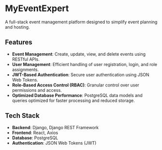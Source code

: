 # MyEventExpert

A full-stack event management platform designed to simplify event planning and hosting. 


## Features

- **Event Management**: Create, update, view, and delete events using RESTful APIs.
- **User Management**: Efficient handling of user registration, login, and role assignments.
- **JWT-Based Authentication**: Secure user authentication using JSON Web Tokens.
- **Role-Based Access Control (RBAC)**: Granular control over user permissions and access.
- **Optimized Database Performance**: PostgreSQL data models and queries optimized for faster processing and reduced storage.

## Tech Stack

- **Backend**: Django, Django REST Framework
- **Frontend**: React, Axios
- **Database**: PostgreSQL
- **Authentication**: JSON Web Tokens (JWT)
